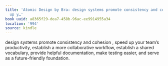 ```yaml
---
title: 'Atomic Design by Bra: design systems promote consistency and cohesion , speed
  up y…'
book_uuid: a8365f29-dea7-458b-96ac-ee9914955a34
location: '994'
source: kindle
---
```


design systems promote consistency and cohesion , speed up your team’s productivity, establish a more collaborative workflow, establish a shared vocabulary, provide helpful documentation, make testing easier, and serve as a future-friendly foundation.